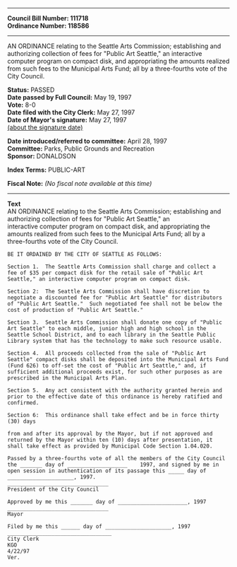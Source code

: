 * * * * *  
  
**Council Bill Number: [](#h0)[](#h2)111718**   
**Ordinance Number: 118586**  
  
* * * * *  
  
AN ORDINANCE relating to the Seattle Arts Commission; establishing and authorizing collection of fees for "Public Art Seattle," an interactive computer program on compact disk, and appropriating the amounts realized from such fees to the Municipal Arts Fund; all by a three-fourths vote of the City Council.  
  
**Status:** PASSED   
**Date passed by Full Council:** May 19, 1997   
**Vote:** 8-0   
**Date filed with the City Clerk:** May 27, 1997   
**Date of Mayor's signature:** May 27, 1997   
[(about the signature date)](/~public/approvaldate.htm)   
  
  
**Date introduced/referred to committee:** April 28, 1997   
**Committee:** Parks, Public Grounds and Recreation   
**Sponsor:** DONALDSON   
  
**Index Terms:** PUBLIC-ART  
  
**Fiscal Note:** *(No fiscal note available at this time)*  
  
* * * * *  
  
**Text**  
    AN ORDINANCE relating to the Seattle Arts Commission; establishing and  
    authorizing collection of fees for "Public Art Seattle," an  
    interactive computer program on compact disk, and appropriating the  
    amounts realized from such fees to the Municipal Arts Fund; all by a  
    three-fourths vote of the City Council.  
  
    BE IT ORDAINED BY THE CITY OF SEATTLE AS FOLLOWS:  
  
    Section 1.  The Seattle Arts Commission shall charge and collect a  
    fee of $35 per compact disk for the retail sale of "Public Art  
    Seattle," an interactive computer program on compact disk.  
  
    Section 2:  The Seattle Arts Commission shall have discretion to  
    negotiate a discounted fee for "Public Art Seattle" for distributors  
    of "Public Art Seattle."  Such negotiated fee shall not be below the  
    cost of production of "Public Art Seattle."  
  
    Section 3.  Seattle Arts Commission shall donate one copy of "Public  
    Art Seattle" to each middle, junior high and high school in the  
    Seattle School District, and to each library in the Seattle Public  
    Library system that has the technology to make such resource usable.  
  
    Section 4.  All proceeds collected from the sale of "Public Art  
    Seattle" compact disks shall be deposited into the Municipal Arts Fund  
    (Fund 626) to off-set the cost of "Public Art Seattle," and, if  
    sufficient additional proceeds exist, for such other purposes as are  
    prescribed in the Municipal Arts Plan.  
  
    Section 5.  Any act consistent with the authority granted herein and  
    prior to the effective date of this ordinance is hereby ratified and  
    confirmed.  
  
    Section 6:  This ordinance shall take effect and be in force thirty  
    (30) days  
  
    from and after its approval by the Mayor, but if not approved and  
    returned by the Mayor within ten (10) days after presentation, it  
    shall take effect as provided by Municipal Code Section 1.04.020.  
  
    Passed by a three-fourths vote of all the members of the City Council  
    the _______ day of ___________________    1997, and signed by me in  
    open session in authentication of its passage this _____ day of  
    _____________________, 1997.  
    ________________________________  
    President of the City Council  
  
    Approved by me this _______ day of ______________________, 1997  
    ________________________________  
    Mayor  
  
    Filed by me this ______ day of _____________________, 1997  
    _________________________________  
    City Clerk  
    KGO  
    4/22/97  
    Ver.  
